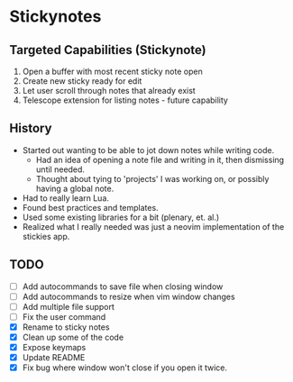 # Stickynotes

## Targeted Capabilities (Stickynote) 

1. Open a buffer with most recent sticky note open
1. Create new sticky ready for edit
1. Let user scroll through notes that already exist
1. Telescope extension for listing notes - future capability

## History
- Started out wanting to be able to jot down notes while writing code.
    - Had an idea of opening a note file and writing in it, then dismissing until needed.
    - Thought about tying to 'projects' I was working on, or possibly having a global note.
- Had to really learn Lua.
- Found best practices and templates.
- Used some existing libraries for a bit (plenary, et. al.)
- Realized what I really needed was just a neovim implementation of the stickies app.

## TODO
- [ ] Add autocommands to save file when closing window
- [ ] Add autocommands to resize when vim window changes
- [ ] Add multiple file support  
- [ ] Fix the user command  
- [X] Rename to sticky notes  
- [X] Clean up some of the code  
- [X] Expose <plug> keymaps  
- [X] Update README  
- [X] Fix bug where window won't close if you open it twice.
